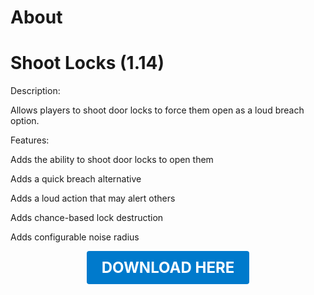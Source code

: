 # About

# Shoot Locks (1.14)

Description:

Allows players to shoot door locks to force them open as a loud breach option.

Features:

Adds the ability to shoot door locks to open them

Adds a quick breach alternative

Adds a loud action that may alert others

Adds chance-based lock destruction

Adds configurable noise radius

<p align="center"><a href="https://github.com/LiliaFramework/Modules/raw/refs/heads/gh-pages/shootlock.zip" style="display:inline-block;padding:12px 24px;font-size:1.5rem;font-weight:bold;text-decoration:none;color:#fff;background-color:#007acc;border-radius:4px;">DOWNLOAD HERE</a></p>